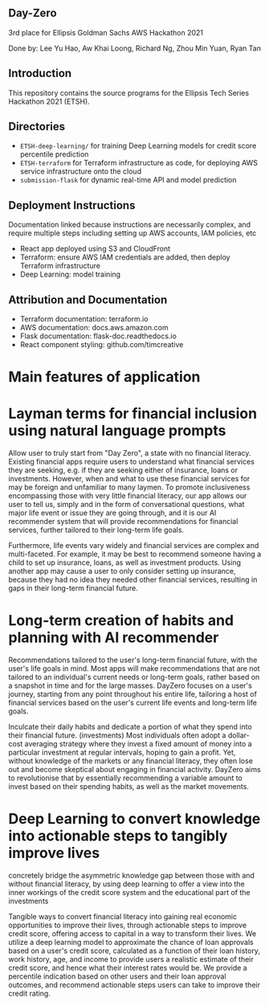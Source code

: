 
## Day-Zero

3rd place for Ellipsis Goldman Sachs AWS Hackathon 2021

Done by: Lee Yu Hao, Aw Khai Loong, Richard Ng, Zhou Min Yuan, Ryan Tan
## Introduction
This repository contains the source programs for the Ellipsis Tech Series Hackathon 2021 (ETSH).

## Directories
- `ETSH-deep-learning/` for training Deep Learning models for credit score percentile prediction
- `ETSH-terraform` for Terraform infrastructure as code, for deploying AWS service infrastructure onto the cloud
- `submission-flask` for dynamic real-time API and model prediction

## Deployment Instructions
Documentation linked because instructions are necessarily complex, and require multiple steps including setting up AWS accounts, IAM policies, etc 
- React app deployed using S3 and CloudFront
- Terraform: ensure AWS IAM credentials are added, then deploy Terraform infrastructure
- Deep Learning: model training


## Attribution and Documentation
- Terraform documentation: terraform.io
- AWS documentation: docs.aws.amazon.com
- Flask documentation: flask-doc.readthedocs.io
- React component styling: github.com/timcreative

# Main features of application

# Layman terms for financial inclusion using natural language prompts
Allow user to truly start from "Day Zero", a state with no financial literacy. Existing financial apps require users to understand what financial services they are seeking, e.g. if they are seeking either of insurance, loans or investments. However, when and what to use these financial services for may be foreign and unfamiliar to many laymen. To promote inclusiveness encompassing those with very little financial literacy, our app allows our user to tell us, simply and in the form of conversational questions, what major life event or issue they are going through, and it is our AI recommender system that will provide recommendations for financial services, further tailored to their long-term life goals. 

Furthermore, life events vary widely and financial services are complex and multi-faceted. For example, it may be best to recommend someone having a child to set up insurance, loans, as well as investment products. Using another app may cause a user to only consider setting up insurance, because they had no idea they needed other financial services, resulting in gaps in their long-term financial future.


# Long-term creation of habits and planning with AI recommender
Recommendations tailored to the user's long-term financial future, with the user's life goals in mind. Most apps will make recommendations that are not tailored to an individual's current needs or long-term goals, rather based on a snapshot in time and for the large masses. DayZero focuses on a user's journey, starting from any point throughout his entire life, tailoring a host of financial services based on the user's current life events and long-term life goals.

Inculcate their daily habits and dedicate a portion of what they spend into their financial future. (investments) Most individuals often adopt a dollar-cost averaging strategy where they invest a fixed amount of money into a particular investment at regular intervals, hoping to gain a profit. Yet, without knowledge of the markets or any financial literacy, they often lose out and become skeptical about engaging in financial activity. DayZero aims to revolutionise that by essentially recommending a variable amount to invest based on their spending habits, as well as the market movements. 

# Deep Learning to convert knowledge into actionable steps to tangibly improve lives
concretely bridge the asymmetric knowledge gap between those with and without financial literacy, by using deep learning to offer a view into the inner workings of the credit score system and the educational part of the investments 

Tangible ways to convert financial literacy into gaining real economic opportunities to improve their lives, through actionable steps to improve credit score, offering access to capital in a way to transform their lives. We utilize a deep learning model to approximate the chance of loan approvals based on a user's credit score, calculated as a function of their loan history, work history, age, and income to provide users a realistic estimate of their credit score, and hence what their interest rates would be. We provide a percentile indication based on other users and their loan approval outcomes, and recommend actionable steps users can take to improve their credit rating.

